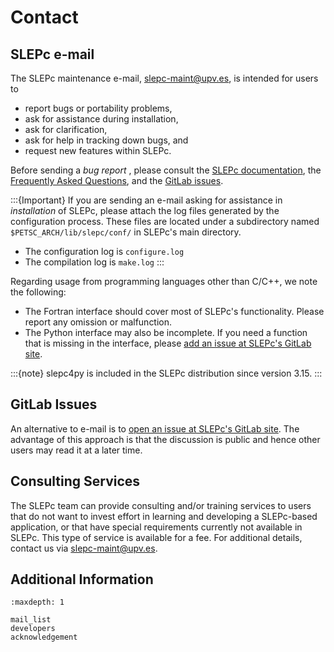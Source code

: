 # Contact

## SLEPc e-mail

The SLEPc maintenance e-mail, <slepc-maint@upv.es>, is intended for users to

  * report bugs or portability problems,
  * ask for assistance during installation,
  * ask for clarification,
  * ask for help in tracking down bugs, and
  * request new features within SLEPc.

Before sending a _bug report_ , please consult the [SLEPc documentation](../documentation/index), the [Frequently Asked Questions](../documentation/faq), and the [GitLab issues](https://gitlab.com/slepc/slepc/-/issues).

:::{Important}
If you are sending an e-mail asking for assistance in _installation_ of SLEPc, please attach the log files generated by the configuration process. These files are located under a subdirectory named `$PETSC_ARCH/lib/slepc/conf/` in SLEPc's main directory.

  * The configuration log is `configure.log`
  * The compilation log is `make.log`
:::

Regarding usage from programming languages other than C/C++, we note the following:

  * The Fortran interface should cover most of SLEPc's functionality. Please report any omission or malfunction.
  * The Python interface may also be incomplete. If you need a function that is missing in the interface, please [add an issue at SLEPc's GitLab site](https://gitlab.com/slepc/slepc/-/issues).

:::{note}
 slepc4py is included in the SLEPc distribution since version 3.15.
:::

## GitLab Issues

An alternative to e-mail is to [open an issue at SLEPc's GitLab site](https://gitlab.com/slepc/slepc/-/issues). The advantage of this approach is that the discussion is public and hence other users may read it at a later time.

## Consulting Services

The SLEPc team can provide consulting and/or training services to users that do not want to invest effort in learning and developing a SLEPc-based application, or that have special requirements currently not available in SLEPc. This type of service is available for a fee. For additional details, contact us via <slepc-maint@upv.es>.

## Additional Information

```{toctree}
:maxdepth: 1

mail_list
developers
acknowledgement
```
